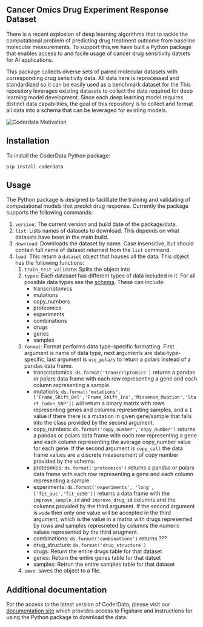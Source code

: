 ## Cancer Omics Drug Experiment Response Dataset 

There is a recent explosion of deep learning algorithms that to tackle
the computational problem of predicting drug treatment outcome from
baseline molecular measurements. To support this,we have built a
Python package that enables access to and facile usage of cancer drug
sensitivity datsets for AI applications. 

This package collects diverse sets of paired molecular datasets with corresponding drug sensitivity data. All data here is reprocessed and standardized so it can be easily used as a benchmark dataset for the 
This repository leverages existing datasets to collect the data
required for deep learning model development. Since each deep learning model
requires distinct data capabilities, the goal of this repository is to
collect and format all data into a schema that can be leveraged for
existing models.

![Coderdata Motivation](coderdata_overview.jpg?raw=true "Motivation behind
coderdata develompent")

## Installation
To install the CoderData Python package:
```
pip install coderdata
```

## Usage
The Python package is designed to facilitate the training and
validating of computational models that predict drug
response. Currently the package supports the following commands:

1. `version`: The current version and build date of the package/data.
2. `list`: Lists names of datasets to download. This depends on what
   datasets have been in the main build. 
3. `download`: Downloads the dataset by name. Case insensitive, but
   should contain full name of dataset returned from the `list` command. 
2. `load`: This return a `dataset` object that houses all the
   data. This object has the following functions:
   1. `train_test_validate`: Splits the object into 
   2. `types`: Each datasaet has different types of data included in
      it. For all possible data types see the
      [schema](schema/README.md). These can include:
      - transcriptomics
      - mutations
      - copy_numbers
      - proteomics
      - experiments
      - combinations
      - drugs
      - genes
      - samples
   3. `format`: Format performs data type-specific formatting. First
      argument is name of data type, next arguments are
      data-type-specific, last argument is `use_polars` to return a
      polars instead of a pandas data frame.
      - transcriptomics: `ds.format('transcriptomics')` returns a
        pandas or polars data frame with each row representing a gene
        and each column representing a sample.
      - mutations:
        `ds.format('mutations',['Frame_Shift_Del','Frame_Shift_Ins','Missense_Muation','Start_Codon_SNP'])`
        will return a binary  matrix with rows representing genes and
        columns representing samples, and a `1` value if there there
        is a mutation in given gene/sample that falls into the class
        provided by the second argument. 
      - copy_numbers: `ds.format('copy_number','copy_number')` returns a
        pandas or polars data frame with each row representing a gene
        and each column representing the average copy_number value for
        each gene. If the second argument is `copy_call` the data
        frame values are a discrete measurement of copy number
        provided by the schema. 
      - proteomics: `ds.format('proteomics')` returns a
        pandas or polars data frame with each row representing a gene
        and each column representing a sample.
      - experiments: `ds.format('experiments', 'long',['fit_auc','fit_ec50'])` returns a data frame with the `improve_sample_id` and `improve_drug_id` columns and the columns provided by the third argument. If the second argument is `wide` then only one value will be accepted in the third argument, which is the value in a matrix with drugs represented by rows and samples represneted by columns the numeric values represented by the third arugment. 
      - combinations: `ds.format('combinations')` returns ???
      - drug_structure: `ds.format('drug_structure')` 
      - drugs: Return the entire drugs table for that dataset
      - genes: Return the entire genes table for that datset
      - samples: Retrun the entire samples table for that dataset
   4. `save`: saves the object to a file. 

## Additional documentation
For the access to the latest version of CoderData, please visit our
[documentation site](https://pnnl-compbio.github.io/coderdata/) which provides access to Figshare and
instructions for using the Python package to download the data.


